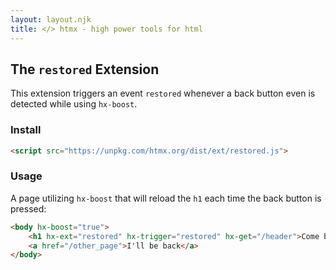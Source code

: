 ```yaml
---
layout: layout.njk
title: </> htmx - high power tools for html
---
```


## The `restored` Extension

This extension triggers an event ``restored`` whenever a back button even is detected while using ``hx-boost``.

### Install

```html
<script src="https://unpkg.com/htmx.org/dist/ext/restored.js">
```

### Usage
A page utilizing ``hx-boost`` that will reload the ``h1`` each time the back button is pressed:
```html
<body hx-boost="true">
    <h1 hx-ext="restored" hx-trigger="restored" hx-get="/header">Come back!</h1>
    <a href="/other_page">I'll be back</a>
</body>
```
